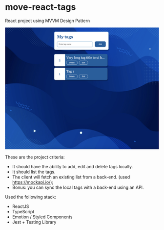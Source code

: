 # move-react-tags

React project using MVVM Design Pattern

![project cover](./src/assets/images/react-move-tags-cover.png)

These are the project criteria:
- It should have the ability to add, edit and delete tags locally. 
- It should list the tags.
- The client will fetch an existing list from a back-end. (used https://mockapi.io/);
- Bonus: you can sync the local tags with a back-end using an API.

Used the following stack:
- ReactJS
- TypeScript
- Emotion / Styled Components
- Jest + Testing Library
